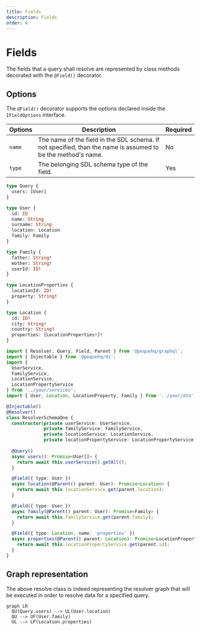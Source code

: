 ```yaml
---
title: Fields
description: Fields
order: 4
---
```


# Fields

The fields that a query shall resolve are represented by class methods decorated with the `@Field()` decorator.

## Options

The `@Field()` decorator supports the options declared inside the `IFieldOptions` interface.

| Options  | Description                                                                                                  | Required |
|----------|--------------------------------------------------------------------------------------------------------------|----------|
| `name`   | The name of the field in the SDL schema. If not specified, than the name is assumed to be the method's name. | No       |
| `type`   | The belonging SDL schema type of the field.                                                                  | Yes      |

```graphql
type Query {
  users: [User]
}

type User {
  id: ID
  name: String
  surname: String
  location: Location
  family: Family
}

type Family {
  father: String!
  mother: String!
  userId: ID!
}

type LocationProperties {
  locationId: ID!
  property: String!
}

type Location {
  id: ID!
  city: String!
  country: String!
  properties: [LocationProperties!]!
}
```

```typescript
import { Resolver, Query, Field, Parent } from '@pequehq/graphql';
import { Injectable } from '@pequehq/di';
import {
  UserService,
  FamilyService,
  LocationService,
  LocationPropertyService
} from '../your/services';
import { User, Location, LocationProperty, Family } from '../your/dto'

@Injectable()
@Resolver()
class ResolverSchemaOne {
  constructor(private userService: UserService,
              private familyService: FamilyService,
              private locationService: LocationService,
              private locationPropertyService: LocationPropertyService) {}
  
  @Query()
  async users(): Promise<User[]> {
    return await this.userService().getAll();
  }

  @Field({ type: User })
  async location(@Parent() parent: User): Promise<Location> {
    return await this.locationService.get(parent.location);
  }

  @Field({ type: User })
  async family(@Parent() parent: User): Promise<Family> {
    return await this.familyService.get(parent.family);
  }

  @Field({ type: Location, name: 'properties' })
  async properties(@Parent() parent: Location): Promise<LocationProperty[]> {
    return await this.locationPropertyService.get(parent.id);
  }
}
```

## Graph representation
The above resolve class is indeed representing the resolver graph that will be executed in order to resolve data for
a specified query.

```mermaid
graph LR
  QU(Query.users) --> UL(User.location)
  QU --> UF(User.family)
  UL --> LP(Location.properties)
```
